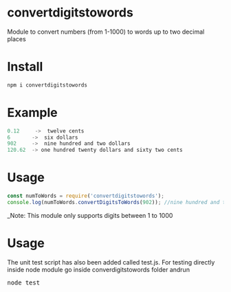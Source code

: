 # convertdigitstowords
Module to convert numbers (from 1-1000) to words up to two decimal places

# Install

```js
npm i convertdigitstowords
```

# Example

```js
0.12     ->  twelve cents
6       ->  six dollars
902     ->  nine hundred and two dollars
120.62  -> one hundred twenty dollars and sixty two cents
```

# Usage

```js
const numToWords = require('convertdigitstowords');
console.log(numToWords.convertDigitsToWords(902)); //nine hundred and two dollars
```

_Note: This module only supports digits between 1 to 1000 

# Usage
The unit test script has also been added called test.js. For testing directly inside node module go inside converdigitstowords folder andrun <pre>node test</pre>

